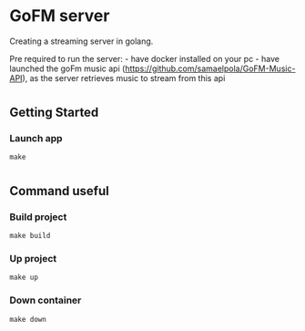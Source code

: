 # GoFM server

Creating a streaming server in golang.

Pre required to run the server:
    - have docker installed on your pc
    - have launched the goFm music api (https://github.com/samaelpola/GoFM-Music-API), 
        as the server retrieves music to stream from this api

#

## Getting Started

### Launch app

```
make
```

#

## Command useful

### Build project

```
make build
```

### Up project

```
make up
```

### Down container

```
make down
```

